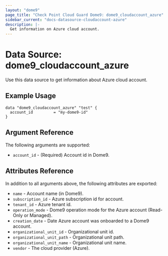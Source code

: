 ```yaml
---
layout: "dome9"
page_title: "Check Point Cloud Guard Dome9: dome9_cloudaccount_azure"
sidebar_current: "docs-datasource-cloudaccount-azure"
description: |-
  Get information on Azure cloud account.
---
```


# Data Source: dome9_cloudaccount_azure

Use this data source to get information about Azure cloud account.

## Example Usage

```hcl
data "dome9_cloudaccount_azure" "test" {
  account_id         = "my-dome9-id"
}
```

## Argument Reference

The following arguments are supported:

* `account_id` - (Required) Account id in Dome9.

## Attributes Reference

In addition to all arguments above, the following attributes are exported:

* `name` - Account name (in Dome9).
* `subscription_id` - Azure subscription id for account.
* `tenant_id` - Azure tenant id.
* `operation_mode` - Dome9 operation mode for the Azure account (Read-Only or Managed).
* `creation_date` - Date Azure account was onboarded to a Dome9 account.
* `organizational_unit_id` - Organizational unit id.
* `organizational_unit_path` - Organizational unit path.
* `organizational_unit_name` - Organizational unit name.
* `vendor` - The cloud provider (Azure).

